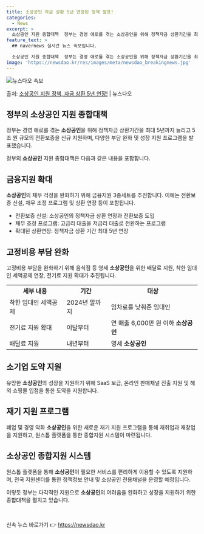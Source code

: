 ```yaml
---
title: 소상공인 자금 상환 5년 연장된 정책 발표!
categories:
  - News
excerpt: >
  소상공인 지원 종합대책  정부는 경영 애로를 겪는 소상공인을 위해 정책자금 상환기간을 최대 5년까지 늘려주고…
feature_text: >
  ## navernews 실시간 뉴스 속보입니다.

  소상공인 지원 종합대책  정부는 경영 애로를 겪는 소상공인을 위해 정책자금 상환기간을 최대 5년까지 늘려주고…
image: 'https://newsdao.kr/res/images/meta/newsdao_breakingnews.jpg'
---
```


![뉴스다오 속보](https://newsdao.kr/res/images/meta/newsdao_breakingnews.jpg)

<p>출처: <a href="https://newsdao.kr/4576" rel="dofollow">소상공인 지원 정책, 자금 상환 5년 연장!</a> | 뉴스다오</p>

<h2 data-ke-size="size26">정부의 소상공인 지원 종합대책</h2>
정부는 경영 애로를 겪는 <b>소상공인</b>을 위해 정책자금 상환기간을 최대 5년까지 늘리고 5조 원 규모의 전환보증을 신규 지원하며, 다양한 부담 완화 및 성장 지원 프로그램을 발표했습니다.

<p data-ke-size="size16">정부의 <b>소상공인</b> 지원 종합대책은 다음과 같은 내용을 포함합니다.</p>

<h2 data-ke-size="size24">금융지원 확대</h2>
<b>소상공인</b>의 채무 걱정을 완화하기 위해 금융지원 3종세트를 추진합니다. 이에는 전환보증 신설, 채무 조정 프로그램 및 상환 연장 등이 포함됩니다.

<ul>
  <li>전환보증 신설: 소상공인의 정책자금 상환 연장과 전환보증 도입</li>
  <li>채무 조정 프로그램: 고금리 대출을 저금리 대출로 전환하는 프로그램</li>
  <li>확대된 상환연장: 정책자금 상환 기간 최대 5년 연장</li>
</ul>

<h2 data-ke-size="size24">고정비용 부담 완화</h2>
고정비용 부담을 완화하기 위해 음식점 등 영세 <b>소상공인</b>을 위한 배달료 지원, 착한 임대인 세액공제 연장, 전기료 지원 확대가 추진됩니다.

<table>
  <tr>
    <td style="text-align: center; height: 17px;"><b>세부 내용</b></td>
    <td style="text-align: center; height: 17px;"><b>기간</b></td>
    <td style="text-align: center; height: 17px;"><b>대상</b></td>
  </tr>
  <tr>
    <td>착한 임대인 세액공제</td>
    <td>2024년 말까지</td>
    <td>임차료를 낮춰준 임대인</td>
  </tr>
  <tr>
    <td>전기료 지원 확대</td>
    <td>이달부터</td>
    <td>연 매출 6,000만 원 이하 <b>소상공인</b></td>
  </tr>
  <tr>
    <td>배달료 지원</td>
    <td>내년부터</td>
    <td>영세 <b>소상공인</b></td>
  </tr>
</table>

<h2 data-ke-size="size24">소기업 도약 지원</h2>
유망한 <b>소상공인</b>의 성장을 지원하기 위해 SaaS 보급, 온라인 판매채널 진출 지원 및 해외 쇼핑몰 입점을 통한 도약을 지원합니다.

<h2 data-ke-size="size24">재기 지원 프로그램</h2>
폐업 및 경영 악화 <b>소상공인</b>을 위한 새로운 재기 지원 프로그램을 통해 재취업과 재창업을 지원하고, 원스톱 플랫폼을 통한 종합지원 시스템이 마련됩니다.

<h2 data-ke-size="size24">소상공인 종합지원 시스템</h2>
원스톱 플랫폼을 통해 <b>소상공인</b>이 필요한 서비스를 편리하게 이용할 수 있도록 지원하며, 전국 지원센터를 통한 정책정보 안내 및 소상공인 전용채널을 운영할 예정입니다.

이렇듯 정부는 다각적인 지원으로 <b>소상공인</b>의 어려움을 완화하고 성장을 지원하기 위한 종합대책을 펼치고 있습니다. 
<p data-ke-size="size16">&nbsp;</p> 

신속 뉴스 바로가기 👉 <a href="https://newsdao.kr" rel="dofollow">https://newsdao.kr</a>


